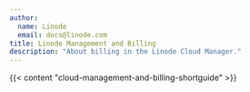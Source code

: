 ```yaml
---
author:
  name: Linode
  email: docs@linode.com
title: Linode Management and Billing
description: "About billing in the Linode Cloud Manager."
---
```


{{< content "cloud-management-and-billing-shortguide" >}}
